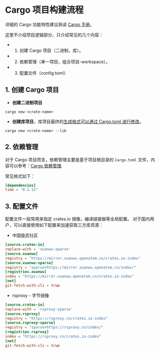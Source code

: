 # Cargo 项目构建流程

详细的 Cargo 功能特性建议熟读 [Cargo 手册](https://rustwiki.org/zh-CN/cargo/)。

这里不介绍项目逻辑部分，只介绍常见的几个内容：
- 1. 创建 Cargo 项目（二进制，库）。
- 2. 依赖管理（单一项目，组合项目-workspace）。
- 3. 配置文件（config.toml）

## 1. 创建 Cargo 项目

- **创建二进制项目**

```shell
cargo new <crate-name>
```

- **创建库项目**，库项目最终的[生成格式可以通过 Cargo.toml 进行修改](https://doc.rust-lang.org/cargo/reference/cargo-targets.html?highlight=rlib#the-crate-type-field)。

```shell
cargo new <crate-name> --lib
```

## 2. 依赖管理

对于 Cargo 项目而言，依赖管理主要是基于项目根目录的 `Cargo.toml` 文件，内容可以参考：[Cargo 依赖管理](https://doc.rust-lang.org/cargo/guide/dependencies.html).

常见格式如下：

```toml
[dependencies]
time = "0.1.12"
```

## 3. 配置文件

配置文件一般常用来指定 crates.io 镜像，编译链接器等全局配置。
对于国内用户，可以直接使用如下配置来加速获取三方库资源：

- 中国旋武社区
```toml
[source.crates-io]
replace-with = 'xuanwu-sparse'
[source.xuanwu]
registry = "https://mirror.xuanwu.openatom.cn/crates.io-index"
[source.xuanwu-sparse]
registry = "sparse+https://mirror.xuanwu.openatom.cn/index/"
[registries.xuanwu]
index = "https://mirror.xuanwu.openatom.cn/crates.io-index"
[net]
git-fetch-with-cli = true
```

- rsproxy - 字节镜像
```toml
[source.crates-io]
replace-with = 'rsproxy-sparse'
[source.rsproxy]
registry = "https://rsproxy.cn/crates.io-index"
[source.rsproxy-sparse]
registry = "sparse+https://rsproxy.cn/index/"
[registries.rsproxy]
index = "https://rsproxy.cn/crates.io-index"
[net]
git-fetch-with-cli = true
```